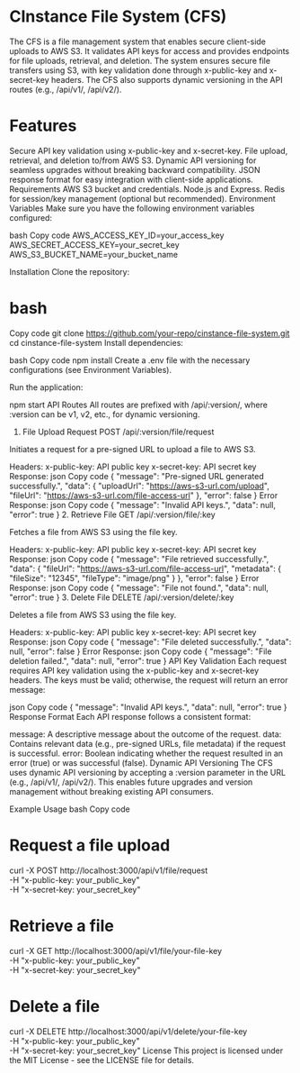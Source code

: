# CInstance File System (CFS)

The CFS is a file management system that enables secure client-side uploads to AWS S3. It validates API keys for access and provides endpoints for file uploads, retrieval, and deletion. The system ensures secure file transfers using S3, with key validation done through x-public-key and x-secret-key headers. The CFS also supports dynamic versioning in the API routes (e.g., /api/v1/, /api/v2/).

# Features
Secure API key validation using x-public-key and x-secret-key.
File upload, retrieval, and deletion to/from AWS S3.
Dynamic API versioning for seamless upgrades without breaking backward compatibility.
JSON response format for easy integration with client-side applications.
Requirements
AWS S3 bucket and credentials.
Node.js and Express.
Redis for session/key management (optional but recommended).
Environment Variables
Make sure you have the following environment variables configured:

bash
Copy code
AWS_ACCESS_KEY_ID=your_access_key
AWS_SECRET_ACCESS_KEY=your_secret_key
AWS_S3_BUCKET_NAME=your_bucket_name

Installation
Clone the repository:

# bash
Copy code
git clone https://github.com/your-repo/cinstance-file-system.git
cd cinstance-file-system
Install dependencies:

bash
Copy code
npm install
Create a .env file with the necessary configurations (see Environment Variables).

Run the application:


npm start
API Routes
All routes are prefixed with /api/:version/, where :version can be v1, v2, etc., for dynamic versioning.

1. File Upload Request
POST /api/:version/file/request

Initiates a request for a pre-signed URL to upload a file to AWS S3.

Headers:
x-public-key: API public key
x-secret-key: API secret key
Response:
json
Copy code
{
  "message": "Pre-signed URL generated successfully.",
  "data": {
    "uploadUrl": "https://aws-s3-url.com/upload",
    "fileUrl": "https://aws-s3-url.com/file-access-url"
  },
  "error": false
}
Error Response:
json
Copy code
{
  "message": "Invalid API keys.",
  "data": null,
  "error": true
}
2. Retrieve File
GET /api/:version/file/:key

Fetches a file from AWS S3 using the file key.

Headers:
x-public-key: API public key
x-secret-key: API secret key
Response:
json
Copy code
{
  "message": "File retrieved successfully.",
  "data": {
    "fileUrl": "https://aws-s3-url.com/file-access-url",
    "metadata": {
      "fileSize": "12345",
      "fileType": "image/png"
    }
  },
  "error": false
}
Error Response:
json
Copy code
{
  "message": "File not found.",
  "data": null,
  "error": true
}
3. Delete File
DELETE /api/:version/delete/:key

Deletes a file from AWS S3 using the file key.

Headers:
x-public-key: API public key
x-secret-key: API secret key
Response:
json
Copy code
{
  "message": "File deleted successfully.",
  "data": null,
  "error": false
}
Error Response:
json
Copy code
{
  "message": "File deletion failed.",
  "data": null,
  "error": true
}
API Key Validation
Each request requires API key validation using the x-public-key and x-secret-key headers. The keys must be valid; otherwise, the request will return an error message:

json
Copy code
{
  "message": "Invalid API keys.",
  "data": null,
  "error": true
}
Response Format
Each API response follows a consistent format:

message: A descriptive message about the outcome of the request.
data: Contains relevant data (e.g., pre-signed URLs, file metadata) if the request is successful.
error: Boolean indicating whether the request resulted in an error (true) or was successful (false).
Dynamic API Versioning
The CFS uses dynamic API versioning by accepting a :version parameter in the URL (e.g., /api/v1/, /api/v2/). This enables future upgrades and version management without breaking existing API consumers.

Example Usage
bash
Copy code
# Request a file upload
curl -X POST http://localhost:3000/api/v1/file/request \
  -H "x-public-key: your_public_key" \
  -H "x-secret-key: your_secret_key"

# Retrieve a file
curl -X GET http://localhost:3000/api/v1/file/your-file-key \
  -H "x-public-key: your_public_key" \
  -H "x-secret-key: your_secret_key"

# Delete a file
curl -X DELETE http://localhost:3000/api/v1/delete/your-file-key \
  -H "x-public-key: your_public_key" \
  -H "x-secret-key: your_secret_key"
License
This project is licensed under the MIT License - see the LICENSE file for details.

